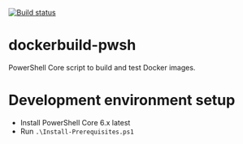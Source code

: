 [![Build status](https://api.travis-ci.com/3shapeAS/dockerbuild-pwsh.svg?branch=master)](https://travis-ci.com/3shapeAS/dockerbuild-pwsh)

# dockerbuild-pwsh

PowerShell Core script to build and test Docker images.

# Development environment setup

* Install PowerShell Core 6.x latest
* Run `.\Install-Prerequisites.ps1`
